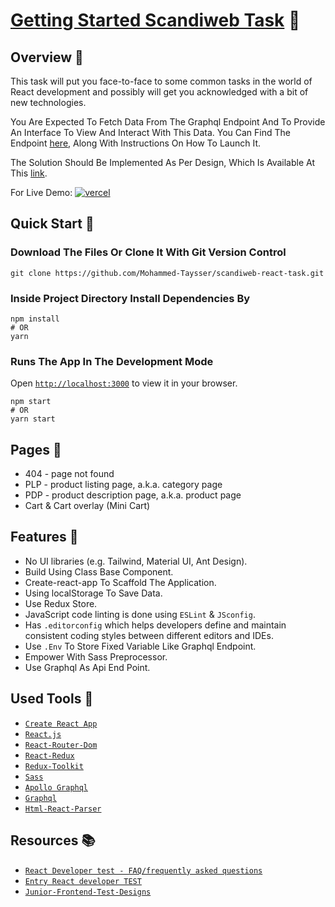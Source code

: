 # [Getting Started Scandiweb Task][live-demo] 🌠

## Overview 👀

This task will put you face-to-face to some common tasks in the world of React development and possibly will get you acknowledged with a bit of new technologies.

You Are Expected To Fetch Data From The Graphql Endpoint And To Provide An Interface To View And Interact With This Data. You Can Find The Endpoint [here](https://github.com/scandiweb/junior-react-endpoint), Along With Instructions On How To Launch It.

The Solution Should Be Implemented As Per Design, Which Is Available At This [link](<https://www.figma.com/file/MSyCAqVy1UgNap0pvqH6H3/Junior-Frontend-Test-Designs-(Public)?node-id=150%3A1168>).

For Live Demo: [![vercel](https://img.shields.io/badge/-vercel-05122A?style=plastic&logo=vercel)][live-demo]

## Quick Start 🚀

### Download The Files Or Clone It With Git Version Control

```shell
git clone https://github.com/Mohammed-Taysser/scandiweb-react-task.git
```

### Inside Project Directory Install Dependencies By

```shell
npm install
# OR
yarn
```

### Runs The App In The Development Mode

Open [`http://localhost:3000`](http://localhost:3000) to view it in your browser.

```shell
npm start
# OR
yarn start
```

## Pages 📃

- 404 - page not found
- PLP - product listing page, a.k.a. category page
- PDP - product description page, a.k.a. product page
- Cart & Cart overlay (Mini Cart)

## Features 💬

- No UI libraries (e.g. Tailwind, Material UI, Ant Design).
- Build Using Class Base Component.
- Create-react-app To Scaffold The Application.
- Using localStorage To Save Data.
- Use Redux Store.
- JavaScript code linting is done using `ESLint` & `JSconfig`.
- Has `.editorconfig` which helps developers define and maintain consistent coding styles between different editors and IDEs.
- Use `.Env` To Store Fixed Variable Like Graphql Endpoint.
- Empower With Sass Preprocessor.
- Use Graphql As Api End Point.

## Used Tools 🧰

- [`Create React App`](https://github.com/facebook/create-react-app)
- [`React.js`](https://reactjs.org/)
- [`React-Router-Dom`](https://reactrouter.com/docs/en/v6/getting-started/tutorial)
- [`React-Redux`](https://react-redux.js.org/)
- [`Redux-Toolkit`](https://redux-toolkit.js.org/)
- [`Sass`](https://sass-lang.com/)
- [`Apollo Graphql`](https://www.apollographql.com/docs/)
- [`Graphql`](https://graphql.org/)
- [`Html-React-Parser`](https://www.npmjs.com/package/html-react-parser)

## Resources 📚

- [`React Developer test - FAQ/frequently asked questions`](https://www.notion.so/00e72f0844a344dda28e19855d2fc34a?v=6f8d862cadc142cd9cb459fe721699ba)
- [`Entry React developer TEST`](https://www.notion.so/Entry-React-developer-TEST-39f601f8aa3f48ac88c4a8fefda304c1)
- [`Junior-Frontend-Test-Designs`](<https://www.figma.com/file/MSyCAqVy1UgNap0pvqH6H3/Junior-Frontend-Test-Designs-(Public)?node-id=150%3A1168>)

[live-demo]: https://scandiweb-task-react.vercel.app/
